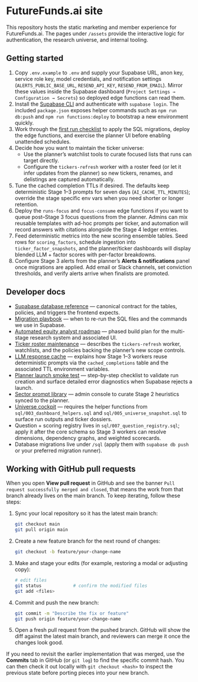 # FutureFunds.ai site

This repository hosts the static marketing and member experience for FutureFunds.ai. The
pages under `/assets` provide the interactive logic for authentication, the research
universe, and internal tooling.

## Getting started

1. Copy `.env.example` to `.env` and supply your Supabase URL, anon key,
   service role key, model credentials, and notification settings
   (`ALERTS_PUBLIC_BASE_URL`, `RESEND_API_KEY`, `RESEND_FROM_EMAIL`). Mirror
   these values inside the Supabase dashboard (`Project Settings →
   Configuration → Secrets`) so deployed edge functions can read them.
2. Install the [Supabase CLI](https://supabase.com/docs/reference/cli/overview)
   and authenticate with `supabase login`. The included `package.json` exposes
   helper commands such as `npm run db:push` and `npm run functions:deploy` to
   bootstrap a new environment quickly.
3. Work through the [first run checklist](docs/first-run-checklist.md) to apply
   the SQL migrations, deploy the edge functions, and exercise the planner UI
   before enabling unattended schedules.
4. Decide how you want to maintain the ticker universe:
   - Use the planner’s watchlist tools to curate focused lists that runs can
     target directly.
   - Configure the `tickers-refresh` worker with a roster feed (or let it infer
     updates from the planner) so new tickers, renames, and delistings are
     captured automatically.
5. Tune the cached completion TTLs if desired. The defaults keep deterministic
   Stage 1–3 prompts for seven days (`AI_CACHE_TTL_MINUTES`); override the stage
   specific env vars when you need shorter or longer retention.
6. Deploy the `runs-focus` and `focus-consume` edge functions if you want to queue
   post–Stage 3 focus questions from the planner. Admins can mix reusable templates
   with ad-hoc prompts per ticker, and automation will record answers with citations
   alongside the Stage 4 ledger entries.
7. Feed deterministic metrics into the new scoring ensemble tables. Seed rows for
   `scoring_factors`, schedule ingestion into `ticker_factor_snapshots`, and the
   planner/ticker dashboards will display blended LLM + factor scores with per-factor
   breakdowns.
8. Configure Stage 3 alerts from the planner’s **Alerts & notifications** panel
   once migrations are applied. Add email or Slack channels, set conviction
   thresholds, and verify alerts arrive when finalists are promoted.

## Developer docs

- [Supabase database reference](docs/supabase-schema.md) — canonical contract for the
  tables, policies, and triggers the frontend expects.
- [Migration playbook](docs/migration-playbook.md) — when to re-run the SQL files and
  the commands we use in Supabase.
- [Automated equity analyst roadmap](docs/equity-analyst-roadmap.md) — phased build plan for the
  multi-stage research system and associated UI.
- [Ticker roster maintenance](docs/supabase-schema.md#tickers) — describes the
  `tickers-refresh` worker, watchlists, and the policies backing the planner’s
  new scope controls.
- [LLM response cache](docs/supabase-schema.md#cached_completions) — explains how
  Stage 1–3 workers reuse deterministic prompts via the `cached_completions`
  table and the associated TTL environment variables.
- [Planner launch smoke test](docs/planner-launch-troubleshooting.md) — step-by-step
  checklist to validate run creation and surface detailed error diagnostics when
  Supabase rejects a launch.
- [Sector prompt library](sectors.html) — admin console to curate Stage 2 heuristics synced to the planner.
- [Universe cockpit](universe.html) — requires the helper functions from `sql/003_dashboard_helpers.sql`
  and `sql/005_universe_snapshot.sql` to surface run outputs and ticker dossiers.
- Question + scoring registry lives in `sql/007_question_registry.sql`; apply it after the
  core schema so Stage&nbsp;3 workers can resolve dimensions, dependency graphs, and
  weighted scorecards.
- Database migrations live under `/sql` (apply them with `supabase db push` or your preferred
  migration runner).

## Working with GitHub pull requests

When you open **View pull request** in GitHub and see the banner `Pull request successfully
merged and closed`, that means the work from that branch already lives on the main branch.
To keep iterating, follow these steps:

1. Sync your local repository so it has the latest main branch:
   ```bash
   git checkout main
   git pull origin main
   ```
2. Create a new feature branch for the next round of changes:
   ```bash
   git checkout -b feature/your-change-name
   ```
3. Make and stage your edits (for example, restoring a modal or adjusting copy):
   ```bash
   # edit files
   git status            # confirm the modified files
   git add <files>
   ```
4. Commit and push the new branch:
   ```bash
   git commit -m "Describe the fix or feature"
   git push origin feature/your-change-name
   ```
5. Open a fresh pull request from the pushed branch. GitHub will show the diff against the
   latest main branch, and reviewers can merge it once the changes look good.

If you need to revisit the earlier implementation that was merged, use the **Commits** tab in
GitHub (or `git log`) to find the specific commit hash. You can then check it out locally with
`git checkout <hash>` to inspect the previous state before porting pieces into your new branch.
